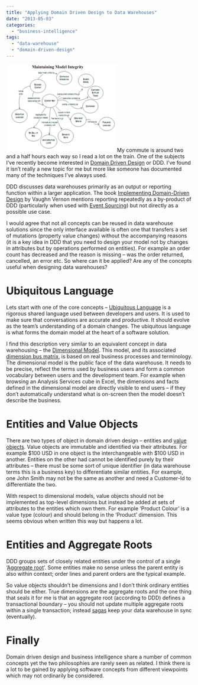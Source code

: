 ```yaml
---
title: "Applying Domain Driven Design to Data Warehouses"
date: "2013-05-03"
categories: 
  - "business-intelligence"
tags: 
  - "data-warehouse"
  - "domain-driven-design"
---
```


[![Managing complexity graphic showing D...](images/300px-Maintaining_Model_Integrity.png "managing complexity graphic showing D...")](http://commons.wikipedia.org/wiki/File:Maintaining_Model_Integrity.png)My commute is around two and a half hours each way so I read a lot on the train. One of the subjects I’ve recently become interested in [Domain Driven Design](http://dddcommunity.org/learning-ddd/what_is_ddd/) or DDD. I’ve found it isn’t really a new topic for me but more like someone has documented many of the techniques I’ve always used.

DDD discusses data warehouses primarily as an output or reporting function within a larger application. The book [Implementing Domain-Driven Design](http://www.amazon.co.uk/gp/product/0321834577/ref=as_li_ss_tl?ie=UTF8&camp=1634&creative=19450&creativeASIN=0321834577&linkCode=as2&tag=jamessnape-21) by Vaughn Vernon mentions reporting repeatedly as a by-product of DDD (particularly when used with [Event Sourcing](http://www.martinfowler.com/eaaDev/EventSourcing.html)) but not directly as a possible use case.

I would agree that not all concepts can be reused in data warehouse solutions since the only interface available is often one that transfers a set of mutations (property value changes) without the accompanying reasons (it is a key idea in DDD that you need to design your model not by changes in attributes but by operations performed on entities). For example an order count has decreased and the reason is missing – was the order returned, cancelled, an error etc. So where can it be applied? Are any of the concepts useful when designing data warehouses?

# Ubiquitous Language

Lets start with one of the core concepts – [Ubiquitous Language](http://martinfowler.com/bliki/UbiquitousLanguage.html) is a rigorous shared language used between developers and users. It is used to make sure that conversations are accurate and productive. It should evolve as the team’s understanding of a domain changes. The ubiquitous language is what forms the domain model at the heart of a software solution.

I find this description very similar to an equivalent concept in data warehousing – the [Dimensional Model](http://en.wikipedia.org/wiki/Dimensional_modeling). This model, and its associated [dimension bus matrix](http://en.wikipedia.org/wiki/Enterprise_bus_matrix), is based on real business processes and terminology. The dimensional model is the public face of the data warehouse. It needs to be precise, reflect the terms used by business users and form a common vocabulary between users and the development team. For example when browsing an Analysis Services cube in Excel, the dimensions and facts defined in the dimensional model are directly visible to end users – if they don’t automatically understand what is on-screen then the model doesn’t describe the business.

# Entities and Value Objects

There are two types of object in domain driven design – entities and [value objects](http://en.wikipedia.org/wiki/Value_object). Value objects are immutable and identified via their attributes. For example $100 USD in one object is the interchangeable with $100 USD in another. Entities on the other had cannot be identified purely by their attributes – there must be some sort of unique identifier (in data warehouse terms this is a business key) to differentiate similar entities. For example, one John Smith may not be the same as another and need a Customer-Id to differentiate the two.

With respect to dimensional models, value objects should not be implemented as top-level dimensions but instead be added at sets of attributes to the entities which own them. For example ‘Product Colour’ is a value type (colour) and should belong in the ‘Product’ dimension. This seems obvious when written this way but happens a lot.

# Entities and Aggregate Roots

DDD groups sets of closely related entities under the control of a single ‘[Aggregate root](http://devlicio.us/blogs/casey/archive/2009/02/16/ddd-aggregates-and-aggregate-roots.aspx)’. Some entities make no sense unless the parent entity is also within context; order lines and parent orders are the typical example.

So value objects shouldn’t be dimensions and I don’t think ordinary entities should be either. True dimensions are the aggregate roots and the one thing that seals it for me is that an aggregate root (according to DDD) defines a transactional boundary – you should not update multiple aggregate roots within a single transaction; instead [sagas](http://kellabyte.com/2012/05/30/clarifying-the-saga-pattern/) keep your data warehouse in sync (eventually).

# Finally

Domain driven design and business intelligence share a number of common concepts yet the two philosophies are rarely seen as related. I think there is a lot to be gained by applying software concepts from different viewpoints which may not ordinarily be considered.
